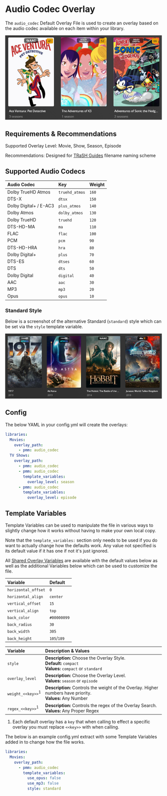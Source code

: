 # Audio Codec Overlay

The `audio_codec` Default Overlay File is used to create an overlay based on the audio codec available on each item within your library.

![](images/audio_codec.png)

## Requirements & Recommendations

Supported Overlay Level: Movie, Show, Season, Episode

Recommendations: Designed for [TRaSH Guides](https://trash-guides.info/) filename naming scheme

## Supported Audio Codecs

| Audio Codec            | Key            | Weight |
|:-----------------------|:---------------|:-------|
| Dolby TrueHD Atmos     | `truehd_atmos` | `160`  |
| DTS-X                  | `dtsx`         | `150`  |
| Dolby Digital+ / E-AC3 | `plus_atmos`   | `140`  |
| Dolby Atmos            | `dolby_atmos`  | `130`  |
| Dolby TrueHD           | `truehd`       | `120`  |
| DTS-HD-MA              | `ma`           | `110`  |
| FLAC                   | `flac`         | `100`  |
| PCM                    | `pcm`          | `90`   |
| DTS-HD-HRA             | `hra`          | `80`   |
| Dolby Digital+         | `plus`         | `70`   |
| DTS-ES                 | `dtses`        | `60`   |
| DTS                    | `dts`          | `50`   |
| Dolby Digital          | `digital`      | `40`   |
| AAC                    | `aac`          | `30`   |
| MP3                    | `mp3`          | `20`   |
| Opus                   | `opus`         | `10`   |

### Standard Style

Below is a screenshot of the alternative Standard (`standard`) style which can be set via the `style` template variable.

![](images/audio_codec2.png)

## Config

The below YAML in your config.yml will create the overlays:

```yaml
libraries:
  Movies:
    overlay_path:
      - pmm: audio_codec
  TV Shows:
    overlay_path:
      - pmm: audio_codec
      - pmm: audio_codec
        template_variables:
          overlay_level: season
      - pmm: audio_codec
        template_variables:
          overlay_level: episode
```

## Template Variables

Template Variables can be used to manipulate the file in various ways to slightly change how it works without having to make your own local copy.

Note that the `template_variables:` section only needs to be used if you do want to actually change how the defaults work. Any value not specified is its default value if it has one if not it's just ignored.

All [Shared Overlay Variables](../overlay_variables) are available with the default values below as well as the additional Variables below which can be used to customize the file.

| Variable            | Default     |
|:--------------------|:------------|
| `horizontal_offset` | `0`         |
| `horizontal_align`  | `center`    |
| `vertical_offset`   | `15`        |
| `vertical_align`    | `top`       |
| `back_color`        | `#00000099` |
| `back_radius`       | `30`        |
| `back_width`        | `305`       |
| `back_height`       | `105`/`189` |

| Variable                     | Description & Values                                                                                         |
|:-----------------------------|:-------------------------------------------------------------------------------------------------------------|
| `style`                      | **Description:** Choose the Overlay Style.<br>**Default:** `compact`<br>**Values:** `compact` or `standard`  |
| `overlay_level`              | **Description:** Choose the Overlay Level.<br>**Values:** `season` or `episode`                              |
| `weight_<<key>>`<sup>1</sup> | **Description:** Controls the weight of the Overlay. Higher numbers have priority.<br>**Values:** Any Number |
| `regex_<<key>>`<sup>1</sup>  | **Description:** Controls the regex of the Overlay Search.<br>**Values:** Any Proper Regex                   |

1. Each default overlay has a `key` that when calling to effect a specific overlay you must replace `<<key>>` with when calling.

The below is an example config.yml extract with some Template Variables added in to change how the file works.

```yaml
libraries:
  Movies:
    overlay_path:
      - pmm: audio_codec
        template_variables:
          use_opus: false
          use_mp3: false
          style: standard
```
